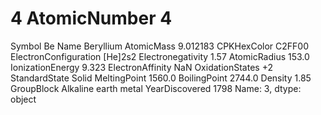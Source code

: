 # 4 AtomicNumber                                4
Symbol                                     Be
Name                                Beryllium
AtomicMass                           9.012183
CPKHexColor                            C2FF00
ElectronConfiguration                 [He]2s2
Electronegativity                        1.57
AtomicRadius                            153.0
IonizationEnergy                        9.323
ElectronAffinity                          NaN
OxidationStates                            +2
StandardState                           Solid
MeltingPoint                           1560.0
BoilingPoint                           2744.0
Density                                  1.85
GroupBlock               Alkaline earth metal
YearDiscovered                           1798
Name: 3, dtype: object